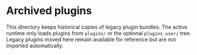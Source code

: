 # Archived plugins

This directory keeps historical copies of legacy plugin bundles. The active
runtime only loads plugins from `plugins/` or the optional
`plugins_user/` tree. Legacy plugins moved here remain available for reference
but are not imported automatically.
